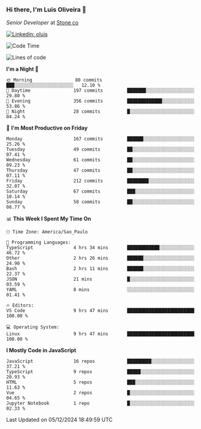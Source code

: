 ### Hi there, I'm Luis Oliveira 👋
*Senior Developer* at [Stone co](https://www.stone.com.br)  

[![Linkedin: oluis](https://img.shields.io/badge/-ooluis-blue?style=flat-square&logo=Linkedin&logoColor=white&link=https://www.linkedin.com/in/ooluis)](https://www.linkedin.com/in/ooluis/)

<!--START_SECTION:waka-->
![Code Time](http://img.shields.io/badge/Code%20Time-4%2C426%20hrs%2034%20mins-blue)

![Lines of code](https://img.shields.io/badge/From%20Hello%20World%20I%27ve%20Written-357.6%20thousand%20lines%20of%20code-blue)

**I'm a Night 🦉** 

```text
🌞 Morning                80 commits          ███░░░░░░░░░░░░░░░░░░░░░░   12.10 % 
🌆 Daytime                197 commits         ███████░░░░░░░░░░░░░░░░░░   29.80 % 
🌃 Evening                356 commits         █████████████░░░░░░░░░░░░   53.86 % 
🌙 Night                  28 commits          █░░░░░░░░░░░░░░░░░░░░░░░░   04.24 % 
```
📅 **I'm Most Productive on Friday** 

```text
Monday                   167 commits         ██████░░░░░░░░░░░░░░░░░░░   25.26 % 
Tuesday                  49 commits          ██░░░░░░░░░░░░░░░░░░░░░░░   07.41 % 
Wednesday                61 commits          ██░░░░░░░░░░░░░░░░░░░░░░░   09.23 % 
Thursday                 47 commits          ██░░░░░░░░░░░░░░░░░░░░░░░   07.11 % 
Friday                   212 commits         ████████░░░░░░░░░░░░░░░░░   32.07 % 
Saturday                 67 commits          ███░░░░░░░░░░░░░░░░░░░░░░   10.14 % 
Sunday                   58 commits          ██░░░░░░░░░░░░░░░░░░░░░░░   08.77 % 
```


📊 **This Week I Spent My Time On** 

```text
🕑︎ Time Zone: America/Sao_Paulo

💬 Programming Languages: 
TypeScript               4 hrs 34 mins       ████████████░░░░░░░░░░░░░   46.72 % 
Other                    2 hrs 26 mins       ██████░░░░░░░░░░░░░░░░░░░   24.90 % 
Bash                     2 hrs 11 mins       ██████░░░░░░░░░░░░░░░░░░░   22.37 % 
JSON                     21 mins             █░░░░░░░░░░░░░░░░░░░░░░░░   03.59 % 
YAML                     8 mins              ░░░░░░░░░░░░░░░░░░░░░░░░░   01.41 % 

🔥 Editors: 
VS Code                  9 hrs 47 mins       █████████████████████████   100.00 % 

💻 Operating System: 
Linux                    9 hrs 47 mins       █████████████████████████   100.00 % 
```

**I Mostly Code in JavaScript** 

```text
JavaScript               16 repos            █████████░░░░░░░░░░░░░░░░   37.21 % 
TypeScript               9 repos             █████░░░░░░░░░░░░░░░░░░░░   20.93 % 
HTML                     5 repos             ███░░░░░░░░░░░░░░░░░░░░░░   11.63 % 
Vue                      2 repos             █░░░░░░░░░░░░░░░░░░░░░░░░   04.65 % 
Jupyter Notebook         1 repo              █░░░░░░░░░░░░░░░░░░░░░░░░   02.33 % 
```




 Last Updated on 05/12/2024 18:49:59 UTC
<!--END_SECTION:waka-->
